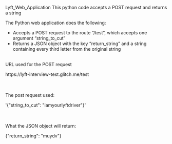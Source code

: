 Lyft_Web_Application
This python code accepts a POST request and returns a string

The Python web application does the following:
* Accepts a POST request to the route “/test”, which accepts one argument “string_to_cut”
* Returns a JSON object with the key “return_string” and a string containing every third letter from the original string
<br><br/>

URL used for the POST request
<p>https://lyft-interview-test.glitch.me/test</p>

<br><br/>
The post request used:
<p>'{"string_to_cut": "iamyourlyftdriver"}'</p>

<br><br/>
What the JSON object will return:
<p>{"return_string": "muydv"}</p>
